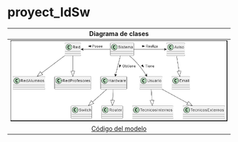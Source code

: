 # proyect_IdSw

|Diagrama de clases|
|:-:|
|![Imagen](proyecto-idf.PNG)|
|[Código del modelo](proyecto.plantuml)|